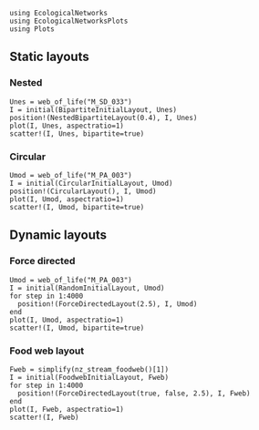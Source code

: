 ```@setup default
using EcologicalNetworks
using EcologicalNetworksPlots
using Plots
```

## Static layouts

### Nested

```@example default
Unes = web_of_life("M_SD_033")
I = initial(BipartiteInitialLayout, Unes)
position!(NestedBipartiteLayout(0.4), I, Unes)
plot(I, Unes, aspectratio=1)
scatter!(I, Unes, bipartite=true)
```

### Circular

```@example default
Umod = web_of_life("M_PA_003")
I = initial(CircularInitialLayout, Umod)
position!(CircularLayout(), I, Umod)
plot(I, Umod, aspectratio=1)
scatter!(I, Umod, bipartite=true)
```

## Dynamic layouts

### Force directed

```@example default
Umod = web_of_life("M_PA_003")
I = initial(RandomInitialLayout, Umod)
for step in 1:4000
  position!(ForceDirectedLayout(2.5), I, Umod)
end
plot(I, Umod, aspectratio=1)
scatter!(I, Umod, bipartite=true)
```

### Food web layout

```@example default
Fweb = simplify(nz_stream_foodweb()[1])
I = initial(FoodwebInitialLayout, Fweb)
for step in 1:4000
  position!(ForceDirectedLayout(true, false, 2.5), I, Fweb)
end
plot(I, Fweb, aspectratio=1)
scatter!(I, Fweb)
```

